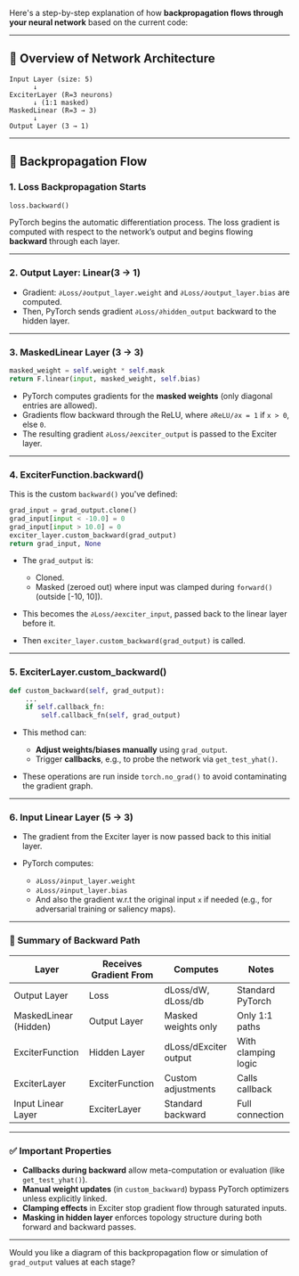 Here's a step-by-step explanation of how **backpropagation flows through your neural network** based on the current code:

---

## 🔁 Overview of Network Architecture

```
Input Layer (size: 5)
      ↓
ExciterLayer (R=3 neurons)
      ↓ (1:1 masked)
MaskedLinear (R=3 → 3)
      ↓
Output Layer (3 → 1)
```

---

## 🔄 Backpropagation Flow

### 1. **Loss Backpropagation Starts**

```python
loss.backward()
```

PyTorch begins the automatic differentiation process. The loss gradient is computed with respect to the network’s output and begins flowing **backward** through each layer.

---

### 2. **Output Layer: Linear(3 → 1)**

* Gradient: `∂Loss/∂output_layer.weight` and `∂Loss/∂output_layer.bias` are computed.
* Then, PyTorch sends gradient `∂Loss/∂hidden_output` backward to the hidden layer.

---

### 3. **MaskedLinear Layer (3 → 3)**

```python
masked_weight = self.weight * self.mask
return F.linear(input, masked_weight, self.bias)
```

* PyTorch computes gradients for the **masked weights** (only diagonal entries are allowed).
* Gradients flow backward through the ReLU, where `∂ReLU/∂x = 1` if `x > 0`, else `0`.
* The resulting gradient `∂Loss/∂exciter_output` is passed to the Exciter layer.

---

### 4. **ExciterFunction.backward()**

This is the custom `backward()` you've defined:

```python
grad_input = grad_output.clone()
grad_input[input < -10.0] = 0
grad_input[input > 10.0] = 0
exciter_layer.custom_backward(grad_output)
return grad_input, None
```

* The `grad_output` is:

  * Cloned.
  * Masked (zeroed out) where input was clamped during `forward()` (outside \[-10, 10]).
* This becomes the `∂Loss/∂exciter_input`, passed back to the linear layer before it.
* Then `exciter_layer.custom_backward(grad_output)` is called.

---

### 5. **ExciterLayer.custom\_backward()**

```python
def custom_backward(self, grad_output):
    ...
    if self.callback_fn:
        self.callback_fn(self, grad_output)
```

* This method can:

  * **Adjust weights/biases manually** using `grad_output`.
  * Trigger **callbacks**, e.g., to probe the network via `get_test_yhat()`.
* These operations are run inside `torch.no_grad()` to avoid contaminating the gradient graph.

---

### 6. **Input Linear Layer (5 → 3)**

* The gradient from the Exciter layer is now passed back to this initial layer.
* PyTorch computes:

  * `∂Loss/∂input_layer.weight`
  * `∂Loss/∂input_layer.bias`
  * And also the gradient w\.r.t the original input `x` if needed (e.g., for adversarial training or saliency maps).

---

### 🧠 Summary of Backward Path

| Layer                 | Receives Gradient From | Computes              | Notes               |
| --------------------- | ---------------------- | --------------------- | ------------------- |
| Output Layer          | Loss                   | dLoss/dW, dLoss/db    | Standard PyTorch    |
| MaskedLinear (Hidden) | Output Layer           | Masked weights only   | Only 1:1 paths      |
| ExciterFunction       | Hidden Layer           | dLoss/dExciter output | With clamping logic |
| ExciterLayer          | ExciterFunction        | Custom adjustments    | Calls callback      |
| Input Linear Layer    | ExciterLayer           | Standard backward     | Full connection     |

---

### ✅ Important Properties

* **Callbacks during backward** allow meta-computation or evaluation (like `get_test_yhat()`).
* **Manual weight updates** (in `custom_backward`) bypass PyTorch optimizers unless explicitly linked.
* **Clamping effects** in Exciter stop gradient flow through saturated inputs.
* **Masking in hidden layer** enforces topology structure during both forward and backward passes.

---

Would you like a diagram of this backpropagation flow or simulation of `grad_output` values at each stage?


